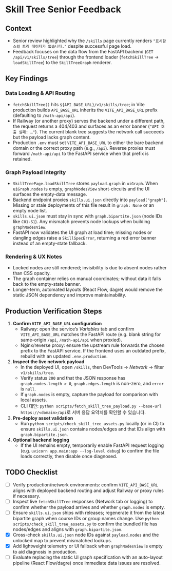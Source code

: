# Skill Tree Senior Feedback

## Context
- Senior review highlighted why the `/skills` page currently renders `"표시할 스킬 트리 데이터가 없습니다."` despite successful page load.
- Feedback focuses on the data flow from the FastAPI backend (`GET /api/v1/skills/tree`) through the frontend loader (`fetchSkillTree` → `loadSkillTree`) to the `SkillTreeGraph` renderer.

## Key Findings

### Data Loading & API Routing
- `fetchSkillTree()` hits `${API_BASE_URL}/v1/skills/tree`; in Vite production builds `API_BASE_URL` inherits the `VITE_API_BASE_URL` prefix (defaulting to `/math-api/api`).
- If Railway (or another proxy) serves the backend under a different path, the request returns a 404/403 and surfaces as an error banner (`"API 호출 실패: …"`). The current blank tree suggests the network call succeeds but the payload lacks graph content.
- Production `.env` must set `VITE_API_BASE_URL` to either the bare backend domain or the correct proxy path (e.g., `/api`). Reverse proxies must forward `/math-api/api` to the FastAPI service when that prefix is retained.

### Graph Payload Integrity
- `SkillTreePage.loadSkillTree` stores `payload.graph` in `uiGraph`. When `uiGraph.nodes` is empty, `graphNodesView` short-circuits and the UI surfaces the empty-data message.
- Backend endpoint proxies `skills.ui.json` directly into `payload["graph"]`. Missing or stale deployments of this file result in `graph: None` or an empty node list.
- `skills.ui.json` must stay in sync with `graph.bipartite.json` (node IDs like `C01-S1`). Any mismatch prevents node lookups when building `graphNodesView`.
- FastAPI now validates the UI graph at load time; missing nodes or dangling edges raise a `SkillSpecError`, returning a red error banner instead of an empty-state fallback.

### Rendering & UX Notes
- Locked nodes are still rendered; invisibility is due to absent nodes rather than CSS opacity.
- The graph container relies on manual coordinates; without data it falls back to the empty-state banner.
- Longer-term, automated layouts (React Flow, dagre) would remove the static JSON dependency and improve maintainability.

## Production Verification Steps
1. **Confirm `VITE_API_BASE_URL` configuration**
   - Railway: open the service’s *Variables* tab and confirm `VITE_API_BASE_URL` matches the FastAPI route (e.g. blank string for same-origin `/api`, `/math-api/api` when proxied).
   - Nginx/reverse proxy: ensure the upstream rule forwards the chosen prefix to the FastAPI service. If the frontend uses an outdated prefix, rebuild with an updated `.env.production`.
2. **Inspect the live network payload**
   - In the deployed UI, open `/skills`, then DevTools → *Network* → filter `v1/skills/tree`.
   - Verify status `200` and that the JSON response has `graph.nodes.length > 0`, `graph.edges.length` is non-zero, and `error` is `null`.
   - If `graph.nodes` is empty, capture the payload for comparison with local assets.
   - CLI 대안: `python scripts/fetch_skill_tree_payload.py --base-url https://<domain>/api`로 서버 응답 요약치를 확인할 수 있습니다.
3. **Pre-deploy asset validation**
   - Run `python scripts/check_skill_tree_assets.py` locally (or in CI) to ensure `skills.ui.json` contains nodes/edges and that IDs align with `graph.bipartite.json`.
4. **Optional backend logging**
   - If the UI remains empty, temporarily enable FastAPI request logging (e.g. `uvicorn app.main:app --log-level debug`) to confirm the file loads correctly, then disable once diagnosed.

## TODO Checklist
- [ ] Verify production/network environments: confirm `VITE_API_BASE_URL` aligns with deployed backend routing and adjust Railway or proxy rules if necessary.
- [ ] Inspect live `fetchSkillTree` responses (Network tab or logging) to confirm whether the payload arrives and whether `graph.nodes` is empty.
- [ ] Ensure `skills.ui.json` ships with releases; regenerate it from the latest bipartite graph when course IDs or group names change. Use `python scripts/check_skill_tree_assets.py` to confirm the bundled file has nodes/edges and aligns with `graph.bipartite.json`.
- [x] Cross-check `skills.ui.json` node IDs against `payload.nodes` and the unlocked map to prevent mismatched lookups.
- [x] Add lightweight telemetry or UI fallback when `graphNodesView` is empty to aid diagnosis in production.
- [ ] Evaluate replacing the static UI graph specification with an auto-layout pipeline (React Flow/dagre) once immediate data issues are resolved.

